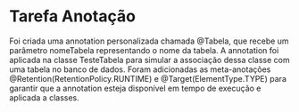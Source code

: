# Tarefa Anotação

Foi criada uma annotation personalizada chamada @Tabela, que recebe um parâmetro nomeTabela representando o nome da tabela. A annotation foi aplicada na classe TesteTabela para simular a associação dessa classe com uma tabela no banco de dados. Foram adicionadas as meta-anotações @Retention(RetentionPolicy.RUNTIME) e @Target(ElementType.TYPE) para garantir que a annotation esteja disponível em tempo de execução e aplicada a classes.
